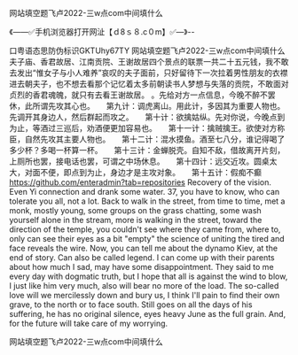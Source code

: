 网站填空题飞卢2022-三w点com中间填什么

《——✅手机浏览器打开网沚【ｄ8ｓ８.c０m】✅—》--

口粤语态思防伪标识GKTUhy67TY
网站填空题飞卢2022-三w点com中间填什么　　夫子庙、香君故居、江南贡院、王谢故居四个景点的联票一共二十五元钱，我不敢去发出“惟女子与小人难养”哀叹的夫子面前，只好留待下一次拉着男性朋友的衣襟进去朝夫子，也不想去看那个记忆着太多前朝读书人梦想与失落的贡院，不敢面对贞烈的香君魂魄，就只有去看王谢故居。
。先给对方一点信息，今晚不醉不罢休，此所谓先攻其心也。　　第九计：调虎离山。用此计，多因其为重要人物也。先调开其身边人，然后群起而攻之。　　第十计：欲擒姑纵。先对你说，今晚点到为止，等酒过三巡后，劝酒便更加容易也。　　第十一计：擒贼擒王。欲使对方称臣，自然先攻其主要人物也。　　第十二计：混水摸鱼。酒至七八分，谁记得喝了多少杯？多喝一杯算一杯。　　第十三计：金蝉脱壳。自知不敌，借故离开片刻，上厕所也罢，接电话也罢，可谓之中场休息。　　第十四计：远交近攻。圆桌太大，对面不便，即点到为止，身边才是主攻对象。　　第十五计：假痴不癫
https://github.com/enteradmin?tab=repositories
Recovery of the vision.
Even Yi connection and drank some water.
37, you have to know, who can tolerate you all, not a lot.
Back to walk in the street, from time to time, met a monk, mostly young, some groups on the grass chatting, some wash yourself alone in the stream, more is walking in the street, toward the direction of the temple, you couldn't see where they came from, where to, only can see their eyes as a bit "empty" the science of uniting the tired and face reveals the wire.
Now, you can tell me about the dynamo Kiev, at the end of story.
Can also be called legend.
I can come up with their parents about how much I sad, may have some disappointment.
They said to me every day with dogmatic truth, but I hope that all is against the wind to blow, I just like him very much, also will bear no more of the load.
The so-called love will we mercilessly down and bury us, I think I'll pain to find their own grave, to the north or to face south.
Still goes on all the days of his suffering, he has no original silence, eyes heavy June as the full grain.
And, for the future will take care of my worrying.




网站填空题飞卢2022-三w点com中间填什么
